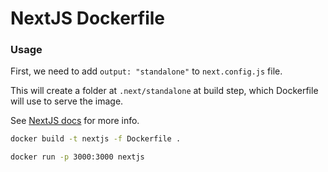 # NextJS Dockerfile

### Usage

First, we need to add `output: "standalone"` to `next.config.js` file.

This will create a folder at `.next/standalone` at build step, which Dockerfile will use to serve the image.

See [NextJS docs](https://nextjs.org/docs/pages/api-reference/next-config-js/output#automatically-copying-traced-files) for more info.

```bash
docker build -t nextjs -f Dockerfile .

docker run -p 3000:3000 nextjs
```
